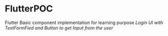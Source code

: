 # FlutterPOC

Flutter Basic component implementation for learning purpose
*Login UI with TextFormFied and Button to get Input from the user*